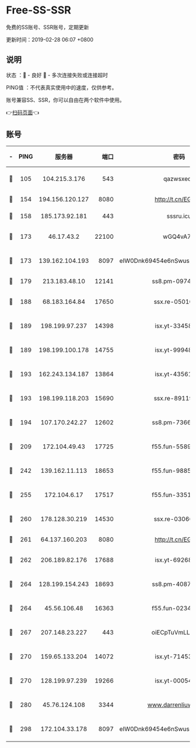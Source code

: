 # Free-SS-SSR

免费的SS账号、SSR账号，定期更新

更新时间：2019-02-28 06:07 +0800

## 说明

状态     ：🙂 - 良好 🙁 - 多次连接失败或连接超时

PING值   ：不代表真实使用中的速度，仅供参考。

账号兼容SS、SSR，你可以自由在两个软件中使用。

👉[扫码页面](https://liesauer.github.io/free-ss-ssr.github.io/)👈

## 账号

|-|PING|服务器|端口|密码|加密方式|区域|
|:----:|:----:|:-----:|-----:|:----:|:----:|:----:|
|🙂|105|104.215.3.176|543|qazwsxedc|aes-256-gcm|JP|
|🙂|154|194.156.120.127|8080|http://t.cn/EGJIyrl|rc4-md5|RU|
|🙂|158|185.173.92.181|443|sssru.icu|rc4-md5|RU|
|🙂|173|46.17.43.2|22100|wGQ4vA7D|aes-256-gcm|RU|
|🙂|173|139.162.104.193|8097|eIW0Dnk69454e6nSwuspv9DmS201tQ0D|aes-256-cfb|JP|
|🙂|179|213.183.48.10|12141|ss8.pm-09745210|rc4-md5|RU|
|🙂|188|68.183.164.84|17650|ssx.re-05010862|aes-256-cfb|US|
|🙂|189|198.199.97.237|14398|isx.yt-33458385|aes-256-cfb|US|
|🙂|189|198.199.100.178|14755|isx.yt-99948210|aes-256-cfb|US|
|🙂|193|162.243.134.187|13864|isx.yt-43561347|aes-256-cfb|US|
|🙂|193|198.199.118.203|15690|ssx.re-89119109|aes-256-cfb|US|
|🙂|194|107.170.242.27|12602|ss8.pm-73663499|aes-256-cfb|US|
|🙂|209|172.104.49.43|17725|f55.fun-55891954|aes-256-cfb|SG|
|🙂|242|139.162.11.113|18653|f55.fun-98859473|aes-256-cfb|SG|
|🙂|255|172.104.6.17|17517|f55.fun-33516465|aes-256-cfb|US|
|🙂|260|178.128.30.219|14530|ssx.re-03066448|aes-256-cfb|SG|
|🙂|261|64.137.160.203|8080|http://t.cn/EGJIyrl|rc4-md5|CA|
|🙂|262|206.189.82.176|17688|isx.yt-69268692|aes-256-cfb|SG|
|🙂|264|128.199.154.243|18693|ss8.pm-40874243|aes-256-cfb|SG|
|🙂|264|45.56.106.48|16363|f55.fun-02343512|aes-256-cfb|US|
|🙂|267|207.148.23.227|443|oiECpTuVmLLxk4Ts|aes-256-cfb|US|
|🙂|270|159.65.133.204|14072|isx.yt-71453790|aes-256-cfb|SG|
|🙂|270|128.199.97.239|19266|isx.yt-00054344|aes-256-cfb|SG|
|🙂|280|45.76.124.108|3344|www.darrenliuwei.com|aes-256-cfb|AU|
|🙂|298|172.104.33.178|8097|eIW0Dnk69454e6nSwuspv9DmS201tQ0D|aes-256-cfb|SG|
